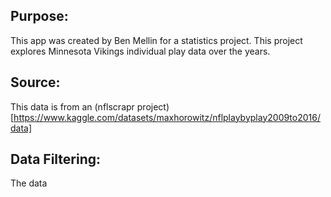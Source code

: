 ## Purpose: 
This app was created by Ben Mellin for a statistics project. This project explores Minnesota Vikings individual play data over the years.
## Source: 
This data is from an (nflscrapr project)[https://www.kaggle.com/datasets/maxhorowitz/nflplaybyplay2009to2016/data]
## Data Filtering:
The data 
